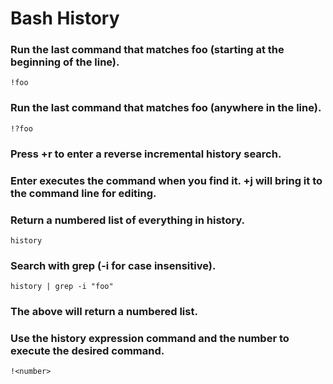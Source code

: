 # Bash History
  
### Run the last command that matches foo (starting at the beginning of the line).  
`!foo`  
  
### Run the last command that matches foo (anywhere in the line).  
`!?foo`
  
### Press <ctrl>+r to enter a reverse incremental history search.
### Enter executes the command when you find it. <ctrl>+j will bring it to the command line for editing.
  
### Return a numbered list of everything in history.
`history`  
  
### Search with grep (-i for case insensitive).  
`history | grep -i "foo"`  
  
### The above will return a numbered list.  
### Use the history expression command and the number to execute the desired command.  
`!<number>`  
